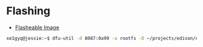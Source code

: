 Flashing
==

- [Flasheable Image](https://seven.centos.org/2015/08/a-flashable-centos-image-for-the-intel-edison/)

```sh
xe1gyq@jessie:~$ dfu-util -d 8087:0a99 -a rootfs -D ~/projects/edison/edison-image-centos.ext4
```
